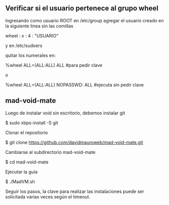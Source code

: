 ## Verificar si el usuario pertenece al grupo wheel
Ingresando como usuario ROOT
en /etc/group agregar el usuario creado en la siguiente linea sin las comillas

wheel : x : 4 : "USUARIO"

y en /etc/sudoers

quitar los numerales en:

%wheel ALL=(ALL:ALL) ALL #para pedir clave

o

%wheel ALL=(ALL:ALL) NOPASSWD: ALL #ejecuta sin pedir clave



## mad-void-mate ##

Luego de instalar void sin escritorio, debemos instalar git

$ sudo xbps-install -S git

Clonar el repositorio

$ git clone https://github.com/davidmauroweb/mad-void-mate.git

Cambiarse al subdirectorio mad-void-mate

$ cd mad-void-mate

Ejecutar la guía

$ ./MadVM.sh

Seguir los pasos, la clave para realizar las instalaciones puede ser solicitada varias veces según el timeout.
